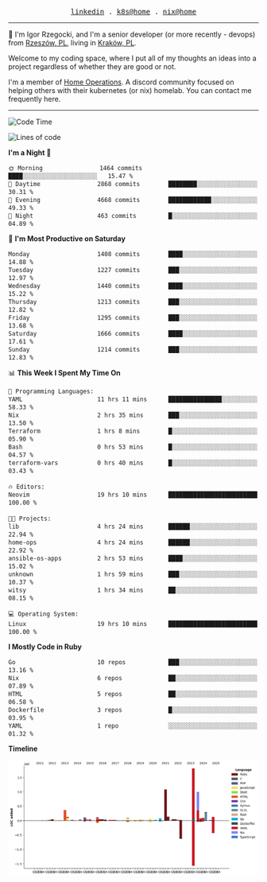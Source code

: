 <p align="center">
  <samp>
    <a href="https://www.linkedin.com/in/ajgon">linkedin</a> .
    <a href="https://github.com/deedee-ops/k8s-gitops">k8s@home</a> .
    <a href="https://github.com/deedee-ops/nixlab">nix@home</a>
  </samp>
</p>

----------------------------------------------------------------

:wave: I'm Igor Rzegocki, and I'm a senior developer (or more recently - devops) from [Rzeszów, PL](https://en.wikipedia.org/wiki/Rzesz%C3%B3w), living in [Kraków, PL](https://en.wikipedia.org/wiki/Krak%C3%B3w).

Welcome to my coding space, where I put all of my thoughts an ideas into a project regardless of whether they are good or not.

I'm a member of [Home Operations](https://discord.gg/home-operations). A discord community focused on helping others with their kubernetes (or nix) homelab. You can contact me frequently here.

----------------------------------------------------------------

<!--START_SECTION:waka-->
![Code Time](http://img.shields.io/badge/Code%20Time-614%20hrs%2021%20mins-blue)

![Lines of code](https://img.shields.io/badge/From%20Hello%20World%20I%27ve%20Written-6.3%20million%20lines%20of%20code-blue)

**I'm a Night 🦉** 

```text
🌞 Morning                1464 commits        ████░░░░░░░░░░░░░░░░░░░░░   15.47 % 
🌆 Daytime                2868 commits        ████████░░░░░░░░░░░░░░░░░   30.31 % 
🌃 Evening                4668 commits        ████████████░░░░░░░░░░░░░   49.33 % 
🌙 Night                  463 commits         █░░░░░░░░░░░░░░░░░░░░░░░░   04.89 % 
```
📅 **I'm Most Productive on Saturday** 

```text
Monday                   1408 commits        ████░░░░░░░░░░░░░░░░░░░░░   14.88 % 
Tuesday                  1227 commits        ███░░░░░░░░░░░░░░░░░░░░░░   12.97 % 
Wednesday                1440 commits        ████░░░░░░░░░░░░░░░░░░░░░   15.22 % 
Thursday                 1213 commits        ███░░░░░░░░░░░░░░░░░░░░░░   12.82 % 
Friday                   1295 commits        ███░░░░░░░░░░░░░░░░░░░░░░   13.68 % 
Saturday                 1666 commits        ████░░░░░░░░░░░░░░░░░░░░░   17.61 % 
Sunday                   1214 commits        ███░░░░░░░░░░░░░░░░░░░░░░   12.83 % 
```


📊 **This Week I Spent My Time On** 

```text
💬 Programming Languages: 
YAML                     11 hrs 11 mins      ███████████████░░░░░░░░░░   58.33 % 
Nix                      2 hrs 35 mins       ███░░░░░░░░░░░░░░░░░░░░░░   13.50 % 
Terraform                1 hrs 8 mins        █░░░░░░░░░░░░░░░░░░░░░░░░   05.90 % 
Bash                     0 hrs 53 mins       █░░░░░░░░░░░░░░░░░░░░░░░░   04.57 % 
terraform-vars           0 hrs 40 mins       █░░░░░░░░░░░░░░░░░░░░░░░░   03.43 % 

🔥 Editors: 
Neovim                   19 hrs 10 mins      █████████████████████████   100.00 % 

🐱‍💻 Projects: 
lib                      4 hrs 24 mins       ██████░░░░░░░░░░░░░░░░░░░   22.94 % 
home-ops                 4 hrs 24 mins       ██████░░░░░░░░░░░░░░░░░░░   22.92 % 
ansible-os-apps          2 hrs 53 mins       ████░░░░░░░░░░░░░░░░░░░░░   15.02 % 
unknown                  1 hrs 59 mins       ███░░░░░░░░░░░░░░░░░░░░░░   10.37 % 
witsy                    1 hrs 34 mins       ██░░░░░░░░░░░░░░░░░░░░░░░   08.15 % 

💻 Operating System: 
Linux                    19 hrs 10 mins      █████████████████████████   100.00 % 
```

**I Mostly Code in Ruby** 

```text
Go                       10 repos            ███░░░░░░░░░░░░░░░░░░░░░░   13.16 % 
Nix                      6 repos             ██░░░░░░░░░░░░░░░░░░░░░░░   07.89 % 
HTML                     5 repos             ██░░░░░░░░░░░░░░░░░░░░░░░   06.58 % 
Dockerfile               3 repos             █░░░░░░░░░░░░░░░░░░░░░░░░   03.95 % 
YAML                     1 repo              ░░░░░░░░░░░░░░░░░░░░░░░░░   01.32 % 
```



**Timeline**

![Lines of Code chart](https://raw.githubusercontent.com/ajgon/ajgon/master/assets/bar_graph.png)


<!--END_SECTION:waka-->
